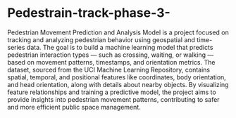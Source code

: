 # Pedestrain-track-phase-3-
Pedestrian Movement Prediction and Analysis Model is a project focused on tracking and analyzing pedestrian behavior using geospatial and time-series data. The goal is to build a machine learning model that predicts pedestrian interaction types — such as crossing, waiting, or walking — based on movement patterns, timestamps, and orientation metrics. The dataset, sourced from the UCI Machine Learning Repository, contains spatial, temporal, and positional features like coordinates, body orientation, and head orientation, along with details about nearby objects. By visualizing feature relationships and training a predictive model, the project aims to provide insights into pedestrian movement patterns, contributing to safer and more efficient public space management.







